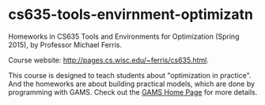 # cs635-tools-envirnment-optimizatn
Homeworks in CS635 Tools and Environments for Optimization (Spring 2015), by Professor Michael Ferris.

Course website: http://pages.cs.wisc.edu/~ferris/cs635.html.

This course is designed to teach students about "optimization in practice". And the homeworks are about building practical models, which are done by programming with GAMS. Check out the [GAMS Home Page](https://www.gams.com/) for more details. 
